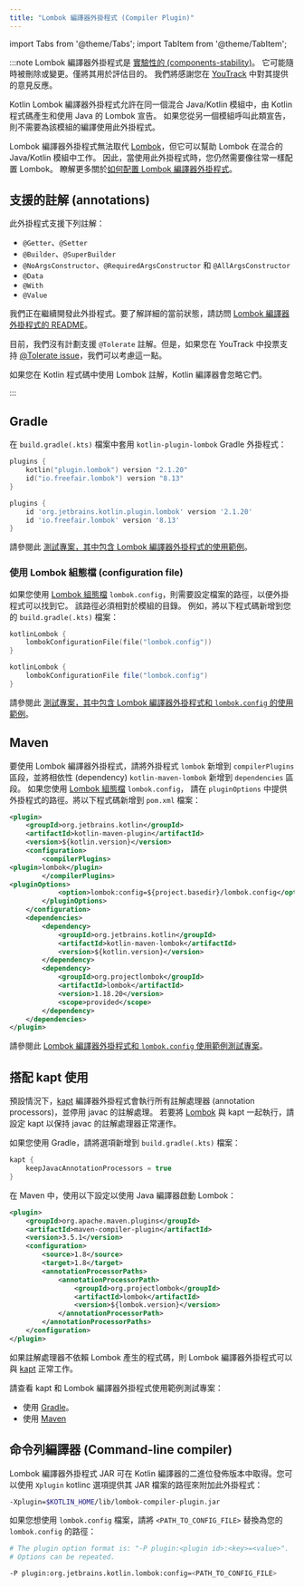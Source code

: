 ```yaml
---
title: "Lombok 編譯器外掛程式 (Compiler Plugin)"
---
```

import Tabs from '@theme/Tabs';
import TabItem from '@theme/TabItem';

:::note
Lombok 編譯器外掛程式是 [實驗性的 (components-stability)](components-stability)。
它可能隨時被刪除或變更。僅將其用於評估目的。
我們將感謝您在 [YouTrack](https://youtrack.jetbrains.com/issue/KT-7112) 中對其提供的意見反應。

Kotlin Lombok 編譯器外掛程式允許在同一個混合 Java/Kotlin 模組中，由 Kotlin 程式碼產生和使用 Java 的 Lombok 宣告。
如果您從另一個模組呼叫此類宣告，則不需要為該模組的編譯使用此外掛程式。

Lombok 編譯器外掛程式無法取代 [Lombok](https://projectlombok.org/)，但它可以幫助 Lombok 在混合的 Java/Kotlin 模組中工作。
因此，當使用此外掛程式時，您仍然需要像往常一樣配置 Lombok。
瞭解更多關於[如何配置 Lombok 編譯器外掛程式](#using-the-lombok-configuration-file)。

## 支援的註解 (annotations)

此外掛程式支援下列註解：
* `@Getter`、`@Setter`
* `@Builder`、`@SuperBuilder`
* `@NoArgsConstructor`、`@RequiredArgsConstructor` 和 `@AllArgsConstructor`
* `@Data`
* `@With`
* `@Value`

我們正在繼續開發此外掛程式。要了解詳細的當前狀態，請訪問 [Lombok 編譯器外掛程式的 README](https://github.com/JetBrains/kotlin/tree/master/plugins/lombok)。

目前，我們沒有計劃支援 `@Tolerate` 註解。但是，如果您在 YouTrack 中投票支持 [@Tolerate issue](https://youtrack.jetbrains.com/issue/KT-53564/Kotlin-Lombok-Support-Tolerate)，我們可以考慮這一點。

如果您在 Kotlin 程式碼中使用 Lombok 註解，Kotlin 編譯器會忽略它們。

:::

## Gradle

在 `build.gradle(.kts)` 檔案中套用 `kotlin-plugin-lombok` Gradle 外掛程式：

<Tabs groupId="build-script">
<TabItem value="kotlin" label="Kotlin" default>

```kotlin
plugins {
    kotlin("plugin.lombok") version "2.1.20"
    id("io.freefair.lombok") version "8.13"
}
```

</TabItem>
<TabItem value="groovy" label="Groovy" default>

```groovy
plugins {
    id 'org.jetbrains.kotlin.plugin.lombok' version '2.1.20'
    id 'io.freefair.lombok' version '8.13'
}
```

</TabItem>
</Tabs>

請參閱此 [測試專案，其中包含 Lombok 編譯器外掛程式的使用範例](https://github.com/kotlin-hands-on/kotlin-lombok-examples/tree/master/kotlin_lombok_gradle/nokapt)。

### 使用 Lombok 組態檔 (configuration file)

如果您使用 [Lombok 組態檔](https://projectlombok.org/features/configuration) `lombok.config`，則需要設定檔案的路徑，以便外掛程式可以找到它。
該路徑必須相對於模組的目錄。
例如，將以下程式碼新增到您的 `build.gradle(.kts)` 檔案：

<Tabs groupId="build-script">
<TabItem value="kotlin" label="Kotlin" default>

```kotlin
kotlinLombok {
    lombokConfigurationFile(file("lombok.config"))
}
```

</TabItem>
<TabItem value="groovy" label="Groovy" default>

```groovy
kotlinLombok {
    lombokConfigurationFile file("lombok.config")
}
```

</TabItem>
</Tabs>

請參閱此 [測試專案，其中包含 Lombok 編譯器外掛程式和 `lombok.config` 的使用範例](https://github.com/kotlin-hands-on/kotlin-lombok-examples/tree/master/kotlin_lombok_gradle/withconfig)。

## Maven

要使用 Lombok 編譯器外掛程式，請將外掛程式 `lombok` 新增到 `compilerPlugins` 區段，並將相依性 (dependency)
`kotlin-maven-lombok` 新增到 `dependencies` 區段。
如果您使用 [Lombok 組態檔](https://projectlombok.org/features/configuration) `lombok.config`，
請在 `pluginOptions` 中提供外掛程式的路徑。將以下程式碼新增到 `pom.xml` 檔案：

```xml
<plugin>
    <groupId>org.jetbrains.kotlin</groupId>
    <artifactId>kotlin-maven-plugin</artifactId>
    <version>${kotlin.version}</version>
    <configuration>
        <compilerPlugins>
<plugin>lombok</plugin>
        </compilerPlugins>
<pluginOptions>
            <option>lombok:config=${project.basedir}/lombok.config</option>
        </pluginOptions>
    </configuration>
    <dependencies>
        <dependency>
            <groupId>org.jetbrains.kotlin</groupId>
            <artifactId>kotlin-maven-lombok</artifactId>
            <version>${kotlin.version}</version>
        </dependency>
        <dependency>
            <groupId>org.projectlombok</groupId>
            <artifactId>lombok</artifactId>
            <version>1.18.20</version>
            <scope>provided</scope>
        </dependency>
    </dependencies>
</plugin>
```

請參閱此 [Lombok 編譯器外掛程式和 `lombok.config` 使用範例測試專案](https://github.com/kotlin-hands-on/kotlin-lombok-examples/tree/master/kotlin_lombok_maven/nokapt)。

## 搭配 kapt 使用

預設情況下，[kapt](kapt) 編譯器外掛程式會執行所有註解處理器 (annotation processors)，並停用 javac 的註解處理。
若要將 [Lombok](https://projectlombok.org/) 與 kapt 一起執行，請設定 kapt 以保持 javac 的註解處理器正常運作。

如果您使用 Gradle，請將選項新增到 `build.gradle(.kts)` 檔案：

```groovy
kapt {
    keepJavacAnnotationProcessors = true
}
```

在 Maven 中，使用以下設定以使用 Java 編譯器啟動 Lombok：

```xml
<plugin>
    <groupId>org.apache.maven.plugins</groupId>
    <artifactId>maven-compiler-plugin</artifactId>
    <version>3.5.1</version>
    <configuration>
        <source>1.8</source>
        <target>1.8</target>
        <annotationProcessorPaths>
            <annotationProcessorPath>
                <groupId>org.projectlombok</groupId>
                <artifactId>lombok</artifactId>
                <version>${lombok.version}</version>
            </annotationProcessorPath>
        </annotationProcessorPaths>
    </configuration>
</plugin>    
```

如果註解處理器不依賴 Lombok 產生的程式碼，則 Lombok 編譯器外掛程式可以與 [kapt](kapt) 正常工作。

請查看 kapt 和 Lombok 編譯器外掛程式使用範例測試專案：
* 使用 [Gradle](https://github.com/JetBrains/kotlin/tree/master/libraries/tools/kotlin-gradle-plugin-integration-tests/src/test/resources/testProject/lombokProject/yeskapt)。
* 使用 [Maven](https://github.com/kotlin-hands-on/kotlin-lombok-examples/tree/master/kotlin_lombok_maven/yeskapt)

## 命令列編譯器 (Command-line compiler)

Lombok 編譯器外掛程式 JAR 可在 Kotlin 編譯器的二進位發佈版本中取得。您可以使用 `Xplugin` kotlinc 選項提供其 JAR 檔案的路徑來附加此外掛程式：

```bash
-Xplugin=$KOTLIN_HOME/lib/lombok-compiler-plugin.jar
```

如果您想使用 `lombok.config` 檔案，請將 `<PATH_TO_CONFIG_FILE>` 替換為您的 `lombok.config` 的路徑：

```bash
# The plugin option format is: "-P plugin:<plugin id>:<key>=<value>". 
# Options can be repeated.

-P plugin:org.jetbrains.kotlin.lombok:config=<PATH_TO_CONFIG_FILE>
```